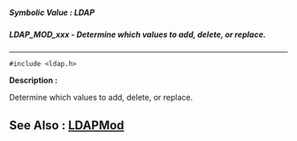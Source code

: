 ##### Symbolic Value : LDAP
##### LDAP_MOD_xxx - Determine which values to add, delete, or replace.
---
```
#include <ldap.h>
```
**Description :**

Determine which values to add, delete, or replace.

**See Also :**
[LDAPMod](/reference/Data/LDAPMod)
---
